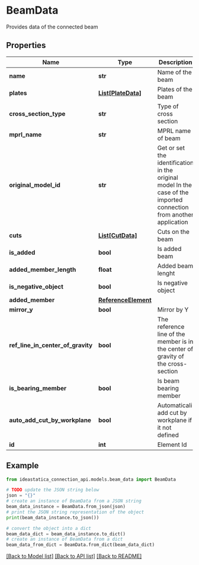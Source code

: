 # BeamData

Provides data of the connected beam

## Properties

Name | Type | Description | Notes
------------ | ------------- | ------------- | -------------
**name** | **str** | Name of the beam | [optional] 
**plates** | [**List[PlateData]**](PlateData.md) | Plates of the beam | [optional] 
**cross_section_type** | **str** | Type of cross section | [optional] 
**mprl_name** | **str** | MPRL name of beam | [optional] 
**original_model_id** | **str** | Get or set the identification in the original model  In the case of the imported connection from another application | [optional] 
**cuts** | [**List[CutData]**](CutData.md) | Cuts on the beam | [optional] 
**is_added** | **bool** | Is added beam | [optional] 
**added_member_length** | **float** | Added beam lenght | [optional] 
**is_negative_object** | **bool** | Is negative object | [optional] 
**added_member** | [**ReferenceElement**](ReferenceElement.md) |  | [optional] 
**mirror_y** | **bool** | Mirror by Y | [optional] 
**ref_line_in_center_of_gravity** | **bool** | The reference line of the member is in the center of gravity of the cross-section | [optional] 
**is_bearing_member** | **bool** | Is beam bearing member | [optional] 
**auto_add_cut_by_workplane** | **bool** | Automaticali add cut by workplane if it not defined | [optional] 
**id** | **int** | Element Id | [optional] 

## Example

```python
from ideastatica_connection_api.models.beam_data import BeamData

# TODO update the JSON string below
json = "{}"
# create an instance of BeamData from a JSON string
beam_data_instance = BeamData.from_json(json)
# print the JSON string representation of the object
print(beam_data_instance.to_json())

# convert the object into a dict
beam_data_dict = beam_data_instance.to_dict()
# create an instance of BeamData from a dict
beam_data_from_dict = BeamData.from_dict(beam_data_dict)
```
[[Back to Model list]](../README.md#documentation-for-models) [[Back to API list]](../README.md#documentation-for-api-endpoints) [[Back to README]](../README.md)


